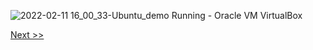 ![2022-02-11 16_00_33-Ubuntu_demo  Running  - Oracle VM VirtualBox](https://user-images.githubusercontent.com/55657279/153584737-c3fdf00c-0a1e-456f-a997-9fde6d848452.png)

[Next >>](/1_installing_Linux/28.md)
